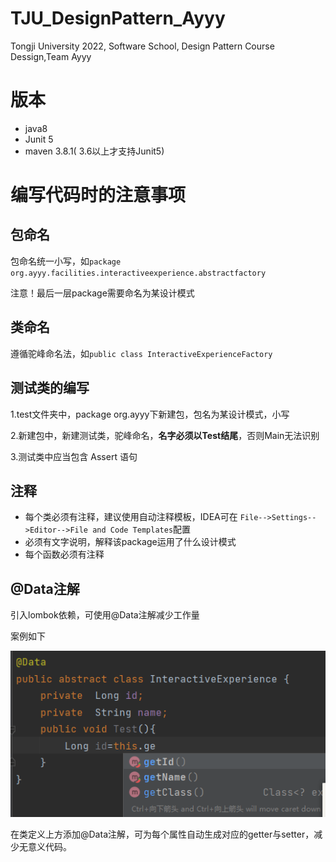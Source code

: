 # TJU_DesignPattern_Ayyy

Tongji University 2022, Software School, Design Pattern Course Dessign,Team Ayyy



# 版本

* java8
* Junit 5
* maven 3.8.1( 3.6以上才支持Junit5)



# 编写代码时的注意事项

## 包命名

包命名统一小写，如`package org.ayyy.facilities.interactiveexperience.abstractfactory`

注意！最后一层package需要命名为某设计模式

## 类命名

遵循驼峰命名法，如`public class InteractiveExperienceFactory`



## 测试类的编写

1.test文件夹中，package org.ayyy下新建包，包名为某设计模式，小写

2.新建包中，新建测试类，驼峰命名，**名字必须以Test结尾**，否则Main无法识别

3.测试类中应当包含 Assert 语句



## 注释

* 每个类必须有注释，建议使用自动注释模板，IDEA可在 `File-->Settings-->Editor-->File and Code Templates`配置
* 必须有文字说明，解释该package运用了什么设计模式
* 每个函数必须有注释

## @Data注解

引入lombok依赖，可使用@Data注解减少工作量

案例如下

![image-20221206145621160](README.assets/image-20221206145621160.png)

在类定义上方添加@Data注解，可为每个属性自动生成对应的getter与setter，减少无意义代码。







